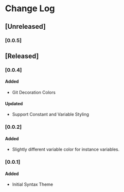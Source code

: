 # Change Log
## [Unreleased]
### [0.0.5]

## [Released]
### [0.0.4]
#### Added
- Git Decoration Colors

#### Updated
- Support Constant and Variable Styling

### [0.0.2]
#### Added
- Slightly different variable color for instance variables.

### [0.0.1]
#### Added
- Initial Syntax Theme
